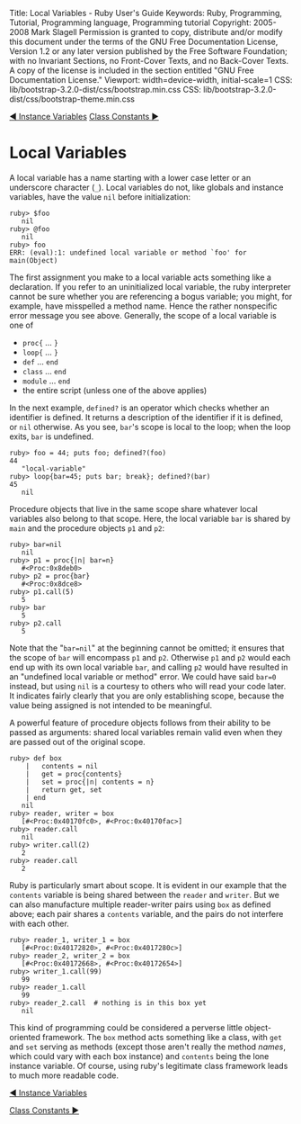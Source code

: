 Title: Local Variables - Ruby User's Guide
Keywords: Ruby, Programming, Tutorial, Programming language, Programming tutorial
Copyright: 2005-2008 Mark Slagell
           Permission is granted to copy, distribute and/or modify this document under the terms of the GNU Free Documentation License, Version 1.2 or any later version published by the Free Software Foundation; with no Invariant Sections, no Front-Cover Texts, and no Back-Cover Texts.
           A copy of the license is included in the section entitled "GNU Free Documentation License."
Viewport: width=device-width, initial-scale=1
CSS: lib/bootstrap-3.2.0-dist/css/bootstrap.min.css
CSS: lib/bootstrap-3.2.0-dist/css/bootstrap-theme.min.css

<div class="container">
<!-- Previous page -->
<a href="instancevars.html" class="btn btn-default">&#9668; Instance Variables</a>
<!-- Next page -->
<a href="constants.html" class="btn btn-default">Class Constants &#9658;</a>

Local Variables
===============

A local variable has a name starting with a lower case letter or an
underscore character (`_`).  Local variables do
not, like globals and instance variables, have the value
`nil` before initialization:

    ruby> $foo
       nil
    ruby> @foo
       nil
    ruby> foo
    ERR: (eval):1: undefined local variable or method `foo' for main(Object)

The first assignment you make to a local variable acts something like
a declaration.  If you refer to an uninitialized local variable, the
ruby interpreter cannot be sure whether you are referencing a bogus
variable; you might, for example, have misspelled a method name. Hence the
rather nonspecific error message you see above.
Generally, the scope of a local variable is one of

- `proc{` ... `}`
- `loop{` ... `}`
- `def` ... `end`
- `class` ... `end`
- `module` ... `end`
- the entire script (unless one of the above applies)

In the next example, `defined?` is an operator which checks
whether an identifier is defined.  It returns a description of the
identifier if it is defined, or `nil` otherwise.  As you see,
`bar`'s scope is local to the loop; when the loop exits, `bar`
is undefined.

    ruby> foo = 44; puts foo; defined?(foo)
    44
       "local-variable"
    ruby> loop{bar=45; puts bar; break}; defined?(bar)
    45
       nil

Procedure objects that live in the same scope share whatever local
variables also belong to that scope.  Here, the local variable
`bar` is shared by `main` and the procedure objects
`p1` and `p2`:

    ruby> bar=nil
       nil
    ruby> p1 = proc{|n| bar=n}
       #<Proc:0x8deb0>
    ruby> p2 = proc{bar}
       #<Proc:0x8dce8>
    ruby> p1.call(5)
       5
    ruby> bar
       5
    ruby> p2.call
       5

Note that the "`bar=nil`" at the beginning cannot be omitted; it
ensures that the scope of `bar` will encompass `p1` and
`p2`.  Otherwise `p1` and `p2` would each end up with its
own local variable `bar`, and calling `p2` would have resulted
in an "undefined local variable or method" error.  We could have said
`bar=0` instead, but using `nil` is a courtesy to others who
will read your code later. It indicates fairly clearly that you are
only establishing scope, because the value being assigned is not
intended to be meaningful.

A powerful feature of procedure objects follows from their ability
to be passed as arguments: shared local variables remain valid even
when they are passed out of the original scope.

    ruby> def box
        |   contents = nil
        |   get = proc{contents}
        |   set = proc{|n| contents = n}
        |   return get, set
        | end
       nil
    ruby> reader, writer = box
       [#<Proc:0x40170fc0>, #<Proc:0x40170fac>]
    ruby> reader.call
       nil
    ruby> writer.call(2)
       2
    ruby> reader.call
       2

Ruby is particularly smart about scope.  It is evident in our
example that the `contents` variable is being shared between the
`reader` and `writer`.  But we can also manufacture
multiple reader-writer pairs using `box` as defined above; each
pair shares a `contents` variable, and the pairs do not interfere
with each other.

    ruby> reader_1, writer_1 = box
       [#<Proc:0x40172820>, #<Proc:0x4017280c>]
    ruby> reader_2, writer_2 = box
       [#<Proc:0x40172668>, #<Proc:0x40172654>]
    ruby> writer_1.call(99)
       99
    ruby> reader_1.call
       99
    ruby> reader_2.call  # nothing is in this box yet
       nil

This kind of programming could be considered a perverse little
object-oriented framework.  The `box` method acts something like a
class, with `get` and `set` serving as methods (except those
aren't really the method *names*, which could vary with each box
instance) and `contents` being the lone instance variable.  Of
course, using ruby's legitimate class framework leads to much more
readable code.

<!-- Previous page -->
<a href="instancevars.html" class="btn btn-default">&#9668; Instance Variables</a>
<!-- Next page -->
<a href="constants.html" class="btn btn-default">Class Constants &#9658;</a>
</div>
<script src="lib/jquery-1.11.1.min.js"></script>
<script src="lib/bootstrap-3.2.0-dist/js/bootstrap.min.js"></script>
<script src="kbdnav.js"></script>
